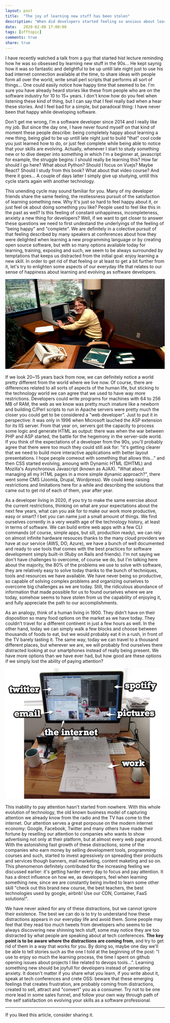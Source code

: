 ```yaml
---
layout: post
title:  "The joy of learning new stuff has been stolen"
description: "When did developers started feeling so anxious about learning new things? Why it is not as joyful as it seems before we start?"
date:   2020-02-08 17:00:00
tags: [offtopic]
comments: true
share: true
---
```


I have recently watched a talk from a guy that started hist lecture reminding how he was so obsessed by learning new stuff in the 90s... He kept saynig how it was so fantastic and delightful to be up untill late night just to use his bad internet connection available at the time, to share ideas with people form all over the world, write small perl scripts that performs all sort of things... One could easily notice how happy time that seemed to be. I'm sure you have already heard stories like these from people who are on the software industry for 10 to 15+ years. I don't know how do you feel when listening these kind of thing, but I can say that I feel really bad when a hear these stories. And I feel bad for a simple, but paradoxal thing: I have never been that happy while developing software.

Don't get me wrong, I'm a software developer since 2014 and I really like my job. But since the day one, I have never found myself on that kind of moment these people describe: being completely happy about learning a new thing, being glad to be up untill late night just to build "that" cool code you just learned how to do, or just feel complete while being able to notice that your skills are evolving. Actually, whenever I start to study something new or to dive deeper into something in which I'm a beginner at, javascript for example, the struggle begins: I should really be learning this? How far should I go here? What about Python? Should I focus on Vuejs? Maybe React? Should I study from this book? What about that video course? And there it goes... A couple of days latter I simply give up studying, untill this cycle starts again with another technology.

This unending cycle may sound familiar for you. Many of my developer friends share the same feeling, the restlessness pursuit of the satisfaction of learning something new.  Why It's just so hard to feel happy about it, or just feel ok about doing something you like? People used to feel like this in the past as well? Is this feeling of constant unhappiness, incompleteness, anxiety a new thing for developers? Well, if we want to get closer to answer these questions we need to first undestand the underlyings of the feeling of "being happy" and "complete". We are definitely in a colective pursuit of that feeling described by many speakers at conferences about how they were delighted when learning a new programming language or by creating open source software, but with so many options available today for learning, training, exposing and such, we seem to be always surrounded by temptations that keeps us distracted from the initial goal: enjoy learning a new skill. In order to get rid of that feeling or at least to get a bit further from it, let's try to enlighten some aspects of our everyday life that relates to our sense of happiness about learning and evolving as software developers.

![Young Bill Gates](https://raw.githubusercontent.com/andreybleme/andreybleme.github.io/master/assets/img/young-bill-gates.jpg "Young Bill Gates")

If we look 20~15 years back from now, we can definitely notice a world pretty different from the world where we live now. Of course, there are differences related to all sorts of aspects of the human life, but sticking to the technology world we can agree that we used to have way more restrictions. Developers could write programs for machines with 64 to 256 MB of RAM, the web as we know was pretty much imature like a newborn and building C/Perl scripts to run in Apache servers were pretty much the closer you could get to be considered a "web developer". Just to put it in perspective: it was only in 1996 when Microsoft lauched the ASP extension for its IIS server. From that year on, servers got the capacity to process some logic and generate HTML as output: there was when the war between PHP and ASP started, the battle for the hegemony in the server-side world. If you think of the expectations of a developer from the 90s, you'll probably agree that there were too much they could still ask for: "it's getting clearer that we need to build more interactive applications with better layout presentations. I hope people comeout with something that allows this..." and then CSS started evolving, amoung with Dynamic HTML (DHTML) and Mozilla's Asynchronous Javascript (known as AJAX). "What about managing all my HTML pages in a more simple dynamic approach?", there went some CMS (Joomla, Drupal, Wordpress). We could keep raising restrictions and limitations here for a while and describing the solutions that came out to get rid of each of them, year after year.

As a developer living in 2020, if you try to make the same exercise about the current restrictions, thinking on what are your expectations about the next few years, what can you ask for to make our work more productive, easy or smart? I bet you can name just a small amount of things. We find ourselves corrently in a very wealth age of the technology history, at least in terms of software. We can build entire web apps with a few CLI commands (of course, simple apps, but sill, production ready),   we can rely on almost infinite hardware resouces thanks to the many cloud providers we have at our service (AWS, DO, Azure), we have a bunch of well documented and ready to use tools that comes with the best practices for software development simply built-in (Ruby on Rails and friends). I'm not saying we don't have challenges to overcome, of course we do, but I'm talking here about the majority, the 80% of the problems we use to solve with software, they are relatively easy to solve today thanks to the bunch of techniques, tools and resources we have available. We have never being so productive, so capable of solving complex problems and organizing ourselves to overcome big challenges as we are today. Still, the ridiculous abundance of information that made possible for us to found ourselves where we are today, somehow seems to have stolen from us the capability of enjoying it, and fully appreciate the path to our accomplishments.

As an analogy, think of a human living in 1900. They didn't have on their disposition so many food options on the market as we have today. They couldn't travel for a different continent in just a few hours as well. In the other hand, today we can simply walk a few blocks and choose between thousands of foods to eat, but we would probably eat it in a rush, in front of the TV barely tasting it. The same way, today we can travel to a thousand different places, but wherever we are, we will probably find ourselves there distracted looking at our smartphones instead of really being present. We have more options than we have ever had, but how good are these options if we simply lost the ability of paying attention?

![Internet Distractions](https://raw.githubusercontent.com/andreybleme/andreybleme.github.io/master/assets/img/internet-distractions.jpg "Internet Distractions")

This inability to pay attention hasn't started from nowhere. With this whole evolution of technology, the old known business model of capturing attention we already know from the radio and the TV has come to the internet. Our attention serves a great porpouse on the modern internet economy: Google, Facebook, Twitter and many others have made their fortune by reselling our attention to companies who wants to show advertising not only at their platform, but at almost every web page around. With the astonishing fast growth of these distractions, some of the companies who earn money by selling development tools, programming courses and such, started to invest agressively on spreading their products and services though banners, mail marketing, content maketing and so on. This phenomenon definitely contributed for the increasing feeling we discussed earlier: it's getting harder every day to focus and pay attention. It has a direct influence on how we, as developers, feel when learning something new, since we are constantly being invited to learn some other skill "check out this brand new course, the best teachers, the best technologies used by google, airbnb! Use our CDN, Container, FaaS solutions!".

We have never asked for any of these distractions, but we cannot ignore their existence. The best we can do is to try to understand how these distractions appears in our everyday life and avoid them. Some people may feel that they read too much tweets from developers who seems to be always discovering new shinning tech stuff, some may notice they are too distracted by what people are speaking about at tech conferences. **The key point is to be aware where the distractions are coming from**, and try to get rid of them in a way that works for you. By doing so, maybe one day we'll be able to tell stories such as the one I told at the beginning of the post: "I use to enjoy so much the learning process, the time I spent on github opening issues about projects I like related to devops tools...". Learning something new should be joyfull for developers instead of generating anxiety. It doesn't matter if you share what you learn, if you write about it, speak at tech conferences and crete OSS: beware that these emerging feelings that creates frustration, are probably coming from distractions, created to sell, attract and "convert" you as a consumer. Try not to be one more lead in some sales funnel, and follow your own way through path of the self satisfaction on evolving your skills as a software professional.

---

If you liked this article, consider sharing it.